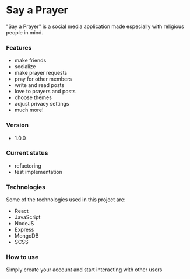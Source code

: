 # Say a Prayer
"Say a Prayer" is a social media application made especially with religious people in mind.

### Features
- make friends
- socialize
- make prayer requests
- pray for other members
- write and read posts
- love to prayers and posts
- choose themes
- adjust privacy settings
- much more!

### Version
- 1.0.0

### Current status
- refactoring
- test implementation

### Technologies

Some of the technologies used in this project are:

- React
- JavaScript
- NodeJS
- Express
- MongoDB
- SCSS


### How to use
Simply create your account and start interacting with other users


